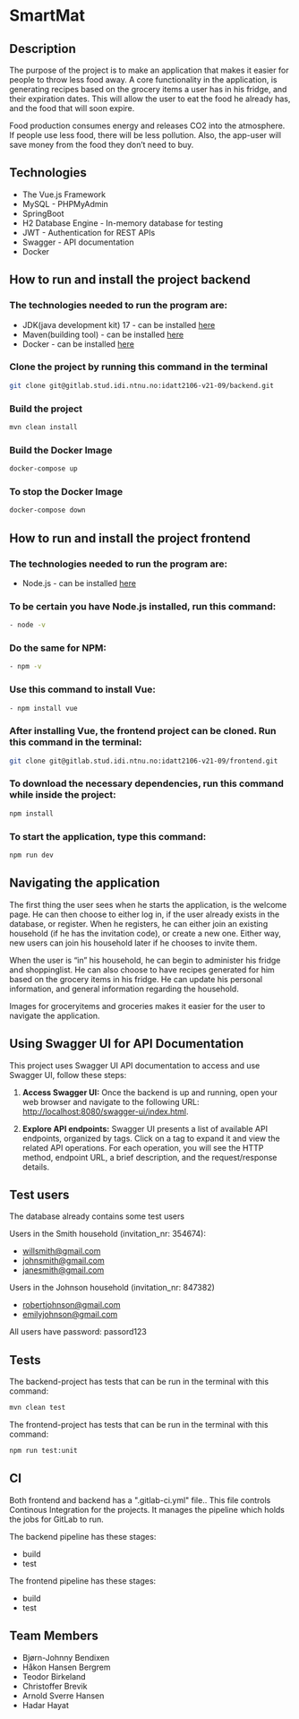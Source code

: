 # SmartMat

## Description

The purpose of the project is to make an application that makes it easier for people to throw less food away. A core functionality in the application, is generating recipes based on the grocery items a user has in his fridge, and their expiration dates. This will allow the user to eat the food he already has, and the food that will soon expire.

Food production consumes energy and releases CO2 into the atmosphere. If people use less food, there will be less pollution. Also, the app-user will save money from the food they don’t need to buy. 


## Technologies
- The Vue.js Framework 
- MySQL - PHPMyAdmin
- SpringBoot 
- H2 Database Engine - In-memory database for testing
- JWT - Authentication for REST APIs
- Swagger - API documentation
- Docker


## How to run and install the project backend
### The technologies needed to run the program are:
- JDK(java development kit) 17 - can be installed [here](https://www.oracle.com/java/technologies/downloads/#java17)
- Maven(building tool) - can be installed [here](https://maven.apache.org/download.cgi)
- Docker - can be installed [here](https://www.docker.com/products/docker-desktop/)

### Clone the project by running this command in the terminal
```sh
git clone git@gitlab.stud.idi.ntnu.no:idatt2106-v21-09/backend.git
```

### Build the project
```sh
mvn clean install
```

### Build the Docker Image
```sh
docker-compose up
```

### To stop the Docker Image
```sh
docker-compose down
```






## How to run and install the project frontend
### The technologies needed to run the program are:

- Node.js - can be installed [here](https://nodejs.org/en/download)

### To be certain you have Node.js installed, run this command:
```sh
- node -v
```


### Do the same for NPM:
```sh
- npm -v
```

### Use this command to install Vue:

```sh
- npm install vue
```

### After installing Vue, the frontend project can be cloned. Run this command in the terminal:

```sh
git clone git@gitlab.stud.idi.ntnu.no:idatt2106-v21-09/frontend.git
```

### To download the necessary dependencies, run this command while inside the project:


```sh
npm install
```

### To start the application, type this command:

```sh
npm run dev
```

## Navigating the application
The first thing the user sees when he starts the application, is the welcome page. He can then choose to either log in, if the user already exists in the database, or register. When he registers, he can either join an existing household (if he has the invitation code), or create a new one. Either way, new users can join his household later if he chooses to invite them.

When the user is “in” his household, he can begin to administer his fridge and shoppinglist. He can also choose to have recipes generated for him based on the grocery items in his fridge. He can update his personal information, and general information regarding the household. 

Images for groceryitems and groceries makes it easier for the user to navigate the application. 

## Using Swagger UI for API Documentation

This project uses Swagger UI API documentation to access and use Swagger UI, follow these steps:

1. **Access Swagger UI:** Once the backend is up and running, open your web browser and navigate to the following URL: [http://localhost:8080/swagger-ui/index.html](http://localhost:8080/swagger-ui/index.html).

3. **Explore API endpoints:** Swagger UI presents a list of available API endpoints, organized by tags. Click on a tag to expand it and view the related API operations. For each operation, you will see the HTTP method, endpoint URL, a brief description, and the request/response details.


## Test users
The database already contains some test users 

Users in the Smith household (invitation_nr: 354674):
- willsmith@gmail.com
- johnsmith@gmail.com
- janesmith@gmail.com

Users in the Johnson household (invitation_nr: 847382)
- robertjohnson@gmail.com
- emilyjohnson@gmail.com

All users have password: passord123

## Tests

The backend-project has tests that can be run in the terminal with this command:

```sh
mvn clean test
```


The frontend-project has tests that can be run in the terminal with this command:
```sh
npm run test:unit
```


## CI

Both frontend and backend has a ".gitlab-ci.yml" file.. This file controls Continous Integration for the projects. It manages the pipeline which holds the jobs for GitLab to run.

The backend pipeline has these stages:
- build
- test


The frontend pipeline has these stages:
- build
- test


## Team Members
- Bjørn-Johnny Bendixen
- Håkon Hansen Bergrem
- Teodor Birkeland
- Christoffer Brevik
- Arnold Sverre Hansen
- Hadar Hayat

